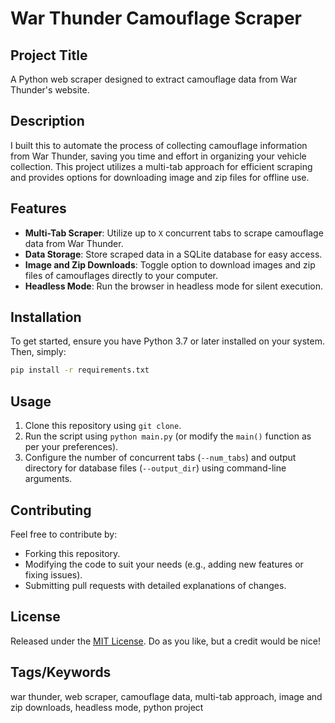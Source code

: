 **War Thunder Camouflage Scraper**
=====================================

**Project Title**
-----------------

A Python web scraper designed to extract camouflage data from War Thunder's website.

**Description**
---------------

I built this to automate the process of collecting camouflage information from War Thunder, saving you time and effort in organizing your vehicle collection. This project utilizes a multi-tab approach for efficient scraping and provides options for downloading image and zip files for offline use.

**Features**
------------

*   **Multi-Tab Scraper**: Utilize up to `X` concurrent tabs to scrape camouflage data from War Thunder.
*   **Data Storage**: Store scraped data in a SQLite database for easy access.
*   **Image and Zip Downloads**: Toggle option to download images and zip files of camouflages directly to your computer.
*   **Headless Mode**: Run the browser in headless mode for silent execution.

**Installation**
---------------

To get started, ensure you have Python 3.7 or later installed on your system. Then, simply:

```bash
pip install -r requirements.txt
```

**Usage**
---------

1.  Clone this repository using `git clone`.
2.  Run the script using `python main.py` (or modify the `main()` function as per your preferences).
3.  Configure the number of concurrent tabs (`--num_tabs`) and output directory for database files (`--output_dir`) using command-line arguments.

**Contributing**
---------------

Feel free to contribute by:

*   Forking this repository.
*   Modifying the code to suit your needs (e.g., adding new features or fixing issues).
*   Submitting pull requests with detailed explanations of changes.

**License**
----------

Released under the [MIT License](LICENSE). Do as you like, but a credit would be nice!

**Tags/Keywords**
-----------------

war thunder, web scraper, camouflage data, multi-tab approach, image and zip downloads, headless mode, python project